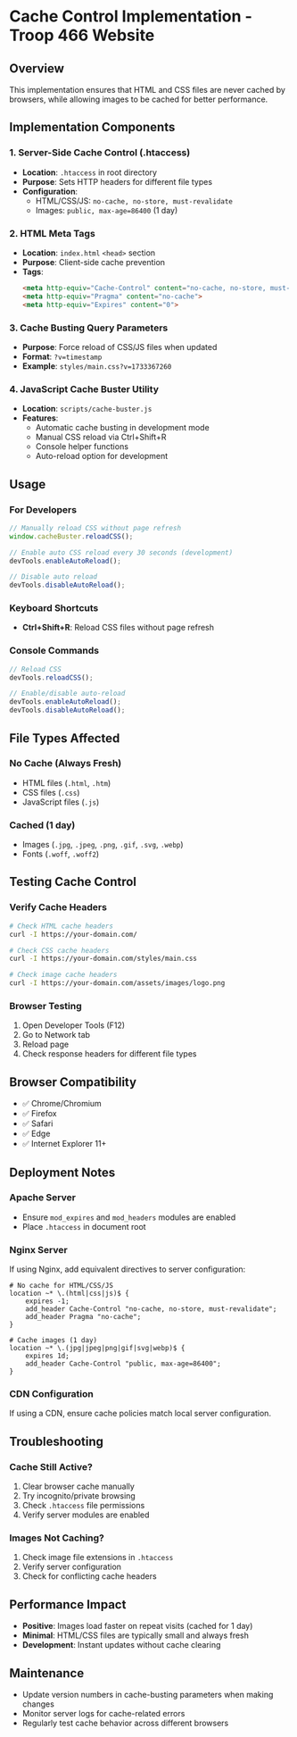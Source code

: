 # Cache Control Implementation - Troop 466 Website

## Overview
This implementation ensures that HTML and CSS files are never cached by browsers, while allowing images to be cached for better performance.

## Implementation Components

### 1. Server-Side Cache Control (.htaccess)
- **Location**: `.htaccess` in root directory
- **Purpose**: Sets HTTP headers for different file types
- **Configuration**:
  - HTML/CSS/JS: `no-cache, no-store, must-revalidate`
  - Images: `public, max-age=86400` (1 day)

### 2. HTML Meta Tags
- **Location**: `index.html` `<head>` section
- **Purpose**: Client-side cache prevention
- **Tags**:
  ```html
  <meta http-equiv="Cache-Control" content="no-cache, no-store, must-revalidate">
  <meta http-equiv="Pragma" content="no-cache">
  <meta http-equiv="Expires" content="0">
  ```

### 3. Cache Busting Query Parameters
- **Purpose**: Force reload of CSS/JS files when updated
- **Format**: `?v=timestamp`
- **Example**: `styles/main.css?v=1733367260`

### 4. JavaScript Cache Buster Utility
- **Location**: `scripts/cache-buster.js`
- **Features**:
  - Automatic cache busting in development mode
  - Manual CSS reload via Ctrl+Shift+R
  - Console helper functions
  - Auto-reload option for development

## Usage

### For Developers
```javascript
// Manually reload CSS without page refresh
window.cacheBuster.reloadCSS();

// Enable auto CSS reload every 30 seconds (development)
devTools.enableAutoReload();

// Disable auto reload
devTools.disableAutoReload();
```

### Keyboard Shortcuts
- **Ctrl+Shift+R**: Reload CSS files without page refresh

### Console Commands
```javascript
// Reload CSS
devTools.reloadCSS();

// Enable/disable auto-reload
devTools.enableAutoReload();
devTools.disableAutoReload();
```

## File Types Affected

### No Cache (Always Fresh)
- HTML files (`.html`, `.htm`)
- CSS files (`.css`)
- JavaScript files (`.js`)

### Cached (1 day)
- Images (`.jpg`, `.jpeg`, `.png`, `.gif`, `.svg`, `.webp`)
- Fonts (`.woff`, `.woff2`)

## Testing Cache Control

### Verify Cache Headers
```bash
# Check HTML cache headers
curl -I https://your-domain.com/

# Check CSS cache headers  
curl -I https://your-domain.com/styles/main.css

# Check image cache headers
curl -I https://your-domain.com/assets/images/logo.png
```

### Browser Testing
1. Open Developer Tools (F12)
2. Go to Network tab
3. Reload page
4. Check response headers for different file types

## Browser Compatibility
- ✅ Chrome/Chromium
- ✅ Firefox
- ✅ Safari
- ✅ Edge
- ✅ Internet Explorer 11+

## Deployment Notes

### Apache Server
- Ensure `mod_expires` and `mod_headers` modules are enabled
- Place `.htaccess` in document root

### Nginx Server
If using Nginx, add equivalent directives to server configuration:
```nginx
# No cache for HTML/CSS/JS
location ~* \.(html|css|js)$ {
    expires -1;
    add_header Cache-Control "no-cache, no-store, must-revalidate";
    add_header Pragma "no-cache";
}

# Cache images (1 day)
location ~* \.(jpg|jpeg|png|gif|svg|webp)$ {
    expires 1d;
    add_header Cache-Control "public, max-age=86400";
}
```

### CDN Configuration
If using a CDN, ensure cache policies match local server configuration.

## Troubleshooting

### Cache Still Active?
1. Clear browser cache manually
2. Try incognito/private browsing
3. Check `.htaccess` file permissions
4. Verify server modules are enabled

### Images Not Caching?
1. Check image file extensions in `.htaccess`
2. Verify server configuration
3. Check for conflicting cache headers

## Performance Impact
- **Positive**: Images load faster on repeat visits (cached for 1 day)
- **Minimal**: HTML/CSS files are typically small and always fresh
- **Development**: Instant updates without cache clearing

## Maintenance
- Update version numbers in cache-busting parameters when making changes
- Monitor server logs for cache-related errors
- Regularly test cache behavior across different browsers